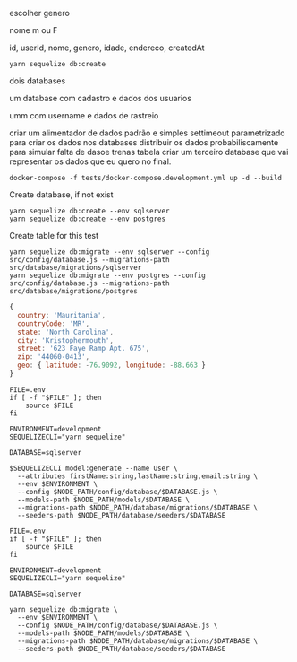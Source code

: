 escolher genero

nome m ou F

id, userId, nome, genero, idade, endereco, createdAt

```
yarn sequelize db:create
```

dois databases

um database com cadastro e dados dos usuarios

umm com username e dados de rastreio

criar um alimentador de dados padrão e simples
settimeout parametrizado para criar os dados nos databases
distribuir os dados probabiliscamente para simular falta de dasoe trenas tabela
criar um terceiro database que vai representar os dados que eu quero no final.

```
docker-compose -f tests/docker-compose.development.yml up -d --build
```

Create database, if not exist

```
yarn sequelize db:create --env sqlserver
yarn sequelize db:create --env postgres
```

Create table for this test

```
yarn sequelize db:migrate --env sqlserver --config src/config/database.js --migrations-path src/database/migrations/sqlserver
yarn sequelize db:migrate --env postgres --config src/config/database.js --migrations-path src/database/migrations/postgres
```

```js
{
  country: 'Mauritania',
  countryCode: 'MR',
  state: 'North Carolina',
  city: 'Kristophermouth',
  street: '623 Faye Ramp Apt. 675',
  zip: '44060-0413',
  geo: { latitude: -76.9092, longitude: -88.663 }
}
```

```shell
FILE=.env
if [ -f "$FILE" ]; then
    source $FILE
fi

ENVIRONMENT=development
SEQUELIZECLI="yarn sequelize"

DATABASE=sqlserver

$SEQUELIZECLI model:generate --name User \
  --attributes firstName:string,lastName:string,email:string \
  --env $ENVIRONMENT \
  --config $NODE_PATH/config/database/$DATABASE.js \
  --models-path $NODE_PATH/models/$DATABASE \
  --migrations-path $NODE_PATH/database/migrations/$DATABASE \
  --seeders-path $NODE_PATH/database/seeders/$DATABASE
```

```shell
FILE=.env
if [ -f "$FILE" ]; then
    source $FILE
fi

ENVIRONMENT=development
SEQUELIZECLI="yarn sequelize"

DATABASE=sqlserver

yarn sequelize db:migrate \
  --env $ENVIRONMENT \
  --config $NODE_PATH/config/database/$DATABASE.js \
  --models-path $NODE_PATH/models/$DATABASE \
  --migrations-path $NODE_PATH/database/migrations/$DATABASE \
  --seeders-path $NODE_PATH/database/seeders/$DATABASE
```
